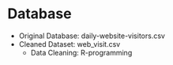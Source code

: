# Database 

* Original Database: daily-website-visitors.csv 
* Cleaned Dataset: web_visit.csv
  - Data Cleaning: R-programming
